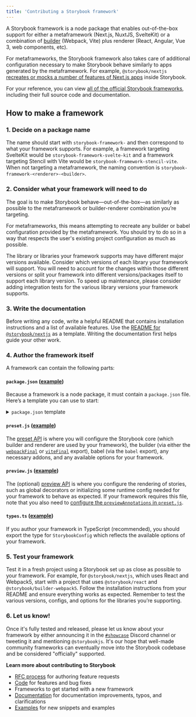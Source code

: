 ```yaml
---
title: 'Contributing a Storybook framework'
---
```


A Storybook framework is a node package that enables out-of-the-box support for either a metaframework (Next.js, NuxtJS, SvelteKit) or a combination of [builder](../builders/index.md) (Webpack, Vite) plus renderer (React, Angular, Vue 3, web components, etc).

For metaframeworks, the Storybook framework also takes care of additional configuration necessary to make Storybook behave similarly to apps generated by the metaframework. For example, `@storybook/nextjs` [recreates or mocks a number of features of Next.js apps](https://github.com/storybookjs/storybook/blob/next/code/frameworks/nextjs/README.md#supported-features) inside Storybook.

For your reference, you can view [all of the official Storybook frameworks](https://github.com/storybookjs/storybook/tree/next/code/frameworks), including their full source code and documentation.

## How to make a framework

### 1. Decide on a package name

The name should start with `storybook-framework-` and then correspond to what your framework supports. For example, a framework targeting SvelteKit would be `storybook-framework-svelte-kit` and a framework targeting Stencil with Vite would be `storybook-framework-stencil-vite`. When not targeting a metaframework, the naming convention is `storybook-framework-<renderer>-<builder>`.

### 2. Consider what your framework will need to do

The goal is to make Storybook behave—out-of-the-box—as similarly as possible to the metaframework or builder-renderer combination you’re targeting.

For metaframeworks, this means attempting to recreate any builder or babel configuration provided by the metaframework. You should try to do so in a way that respects the user's existing project configuration as much as possible.

The library or libraries your framework supports may have different major versions available. Consider which versions of each library your framework will support. You will need to account for the changes within those different versions or split your framework into different versions/packages itself to support each library version. To speed up maintenance, please consider adding integration tests for the various library versions your framework supports.

### 3. Write the documentation

Before writing any code, write a helpful README that contains installation instructions and a list of available features. Use the [README for `@storybook/nextjs`](https://github.com/storybookjs/storybook/blob/next/code/frameworks/nextjs/README.md) as a template. Writing the documentation first helps guide your other work.

### 4. Author the framework itself

A framework can contain the following parts:

#### `package.json` ([example](https://github.com/storybookjs/storybook/blob/next/code/frameworks/nextjs/package.json))

Because a framework is a node package, it must contain a `package.json` file. Here’s a template you can use to start:

<details>
<summary><code>package.json</code> template</summary>

```json
{
  "name": "<your-framework-name>",
  "version": "1.0.0",
  "description": "Storybook for <meta-framework-name> or <renderer> & <builder>",
  "keywords": [
    "Storybook",
    "<meta-framework-name>",
    "<renderer>",
    "<builder>",
    "<anything>",
    "<else>",
    "<relevant>"
  ],
  "homepage": "<your package's homepage>",
  "bugs": {
    "url": "https://github.com/<your-org>/<your-repo>/issues"
  },
  "repository": {
    "type": "git",
    "url": "https://github.com/<your-org>/<your-repo>.git",
    "directory": "<path/to/your/framework>"
  },
  "license": "MIT",
  "exports": {
    ".": {
      "types": "./dist/index.d.ts",
      "require": "./dist/index.js",
      "import": "./dist/index.mjs"
    },
    "./preset": {
      "types": "./dist/preset.d.ts",
      "require": "./dist/preset.js",
      "import": "./dist/preset.mjs"
    },
    "./preview.js": {
      "types": "./dist/preview.d.ts",
      "require": "./dist/preview.js",
      "import": "./dist/preview.mjs"
    },
    "./package.json": "./package.json"
  },
  "main": "dist/index.js",
  "module": "dist/index.mjs",
  "types": "dist/index.d.ts",
  "files": ["dist/**/*", "types/**/*", "README.md", "*.js", "*.d.ts"],
  "scripts": {
    "check": "tsc --noEmit",
    "test": "..."
  },
  "dependencies": {
    "@storybook/addons": "^7.0.0",
    "@storybook/core-common": "^7.0.0",
    "@storybook/node-logger": "^7.0.0",
    "@storybook/<builder>": "^7.0.0",
    "@storybook/<renderer>": "^7.0.0"
  },
  "devDependencies": {
    "typescript": "x.x.x",
    "<meta-framework>": "^x.x.x",
    "<builder>": "^x.x.x"
  },
  "peerDependencies": {
    "@storybook/addon-actions": "^7.0.0",
    "<meta-framework>": "^x.x.x || ^x.x.x",
    "<renderer>": "^x.x.x || ^x.x.x",
    "<builder>": "^x.x.x"
  },
  "engines": {
    "node": ">=18.0.0"
  },
  "publishConfig": {
    "access": "public"
  }
}
```

A few notes on some of those properties:

- `exports`: The root, `./preset`, and `package.json` exports are required. If your framework has a `preview.js`, then that is required as well.
- `types`: We strongly encourage you to author your framework in TypeScript and distribute the types.
- `dependencies` and `devDependencies`: These are just examples. Yours may look quite different.
- `peerDependencies`: If your framework provides support for multiple versions of the libraries you’re targeting, be sure that is represented here.

</details>

#### `preset.js` ([example](https://github.com/storybookjs/storybook/blob/next/code/frameworks/nextjs/src/preset.ts))

The [preset API](../addons/writing-presets) is where you will configure the Storybook core (which builder and renderer are used by your framework), the builder (via either the [`webpackFinal`](../builders/webpack#extending-storybooks-webpack-config) or [`viteFinal`](../builders/vite#configuration) export), babel (via the `babel` export), any necessary addons, and any available options for your framework.

#### `preview.js` ([example](https://github.com/storybookjs/storybook/blob/next/code/frameworks/nextjs/src/preview.tsx))

The (optional) [preview API](../configure/index.md#configure-story-rendering) is where you configure the rendering of stories, such as global decorators or initializing some runtime config needed for your framework to behave as expected. If your framework requires this file, note that you also need to [configure the `previewAnnotations` in `preset.js`](https://github.com/storybookjs/storybook/blob/next/code/frameworks/nextjs/src/preset.ts#L71-L74).

#### `types.ts` ([example](https://github.com/storybookjs/storybook/blob/next/code/frameworks/nextjs/src/types.ts))

If you author your framework in TypeScript (recommended), you should export the type for `StorybookConfig` which reflects the available options of your framework.

### 5. Test your framework

Test it in a fresh project using a Storybook set up as close as possible to your framework. For example, for `@storybook/nextjs`, which uses React and Webpack5, start with a project that uses `@storybook/react` and `@storybook/builder-webpack5`. Follow the installation instructions from your README and ensure everything works as expected. Remember to test the various versions, configs, and options for the libraries you’re supporting.

### 6. Let us know!

Once it's fully tested and released, please let us know about your framework by either announcing it in the [`#showcase`](https://discord.com/channels/486522875931656193/1048740936953376859) Discord channel or tweeting it and mentioning `@storybookjs`. It's our hope that well-made community frameworks can eventually move into the Storybook codebase and be considered "officially" supported.

**Learn more about contributing to Storybook**

- [RFC process](./RFC.md) for authoring feature requests
- [Code](./code.md) for features and bug fixes
- Frameworks to get started with a new framework
- [Documentation](./documentation-updates.md) for documentation improvements, typos, and clarifications
- [Examples](./new-snippets.md) for new snippets and examples
